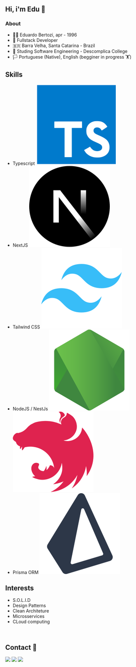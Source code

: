 ## Hi, i'm Edu 👋

### About
- 👨🏽 Eduardo Bertozi, apr - 1996
- 👷 Fullstack Developer
- 🇧🇷 Barra Velha, Santa Catarina - Brazil 
- 📘 Studing Software Engineering - Descomplica College
- 🏳 Portuguese (Native), English (begginer in progress 🏋)

## Skills
- Typescript <img src='https://raw.githubusercontent.com/devicons/devicon/refs/heads/master/icons/typescript/typescript-original.svg' width={24}>
- NextJS <img src='https://raw.githubusercontent.com/devicons/devicon/refs/heads/master/icons/nextjs/nextjs-original.svg' width={24}>
- Tailwind CSS <img src='https://raw.githubusercontent.com/devicons/devicon/refs/heads/master/icons/tailwindcss/tailwindcss-original.svg' width={24}>
- NodeJS / NestJs <img src='https://raw.githubusercontent.com/devicons/devicon/refs/heads/master/icons/nodejs/nodejs-original.svg' width={24}><img src='https://raw.githubusercontent.com/devicons/devicon/refs/heads/master/icons/nestjs/nestjs-original.svg' width={24}>
- Prisma ORM <img src='https://raw.githubusercontent.com/devicons/devicon/refs/heads/master/icons/prisma/prisma-original.svg' width={24}>

## Interests
- S.O.L.I.D
- Design Patterns
- Clean Architeture
- Microsservices
- CLoud computing

<br />

## Contact 📣

<div>
 <a href="https://discord.com/channels/@me/eduardobertozi#7174" target="_blank"><img src="https://img.shields.io/badge/Discord-7289DA?style=for-the-badge&logo=discord&logoColor=white" target="_blank"></a> 
  <a href = "mailto:edu.desenvolvedorweb@gmail.com"><img src="https://img.shields.io/badge/Gmail-D14836?style=for-the-badge&logo=gmail&logoColor=white" target="_blank"></a>
  <a href="https://www.linkedin.com/in/eduardo-bertozi" target="_blank"><img src="https://img.shields.io/badge/-LinkedIn-%230077B5?style=for-the-badge&logo=linkedin&logoColor=white" target="_blank"></a>   
</div>
